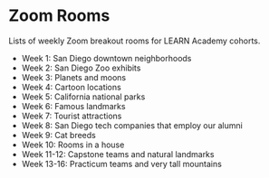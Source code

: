 # Zoom Rooms
Lists of weekly Zoom breakout rooms for LEARN Academy cohorts.

- Week 1: San Diego downtown neighborhoods
- Week 2: San Diego Zoo exhibits
- Week 3: Planets and moons
- Week 4: Cartoon locations
- Week 5: California national parks
- Week 6: Famous landmarks
- Week 7: Tourist attractions
- Week 8: San Diego tech companies that employ our alumni
- Week 9: Cat breeds
- Week 10: Rooms in a house
- Week 11-12: Capstone teams and natural landmarks
- Week 13-16: Practicum teams and very tall mountains
